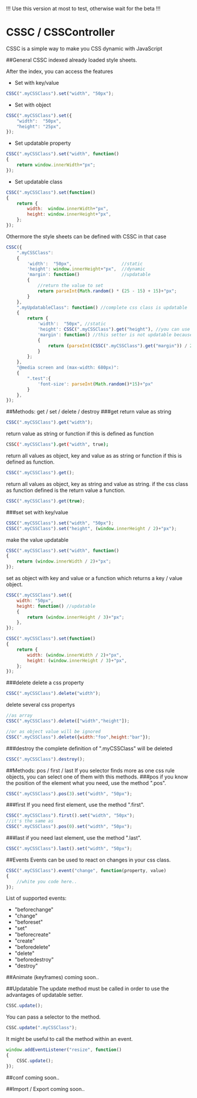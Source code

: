 !!! Use this version at most to test, otherwise wait for the beta !!!

# CSSC / CSSController
CSSC is a simple way to make you CSS dynamic with JavaScript

##General
CSSC indexed already loaded style sheets.

After the index, you can access the features
* Set with key/value
```javascript
CSSC(".myCSSClass").set("width", "50px");
```
* Set with object
```javascript
CSSC(".myCSSClass").set({
    "width":  "50px",
    "height": "25px",
});
```
* Set updatable property
```javascript
CSSC(".myCSSClass").set("width", function()
{
    return window.innerWidth+"px";
});
```
* Set updatable class
```javascript
CSSC(".myCSSClass").set(function()
{
    return {
        width:  window.innerWidth+"px",
        height: window.innerHeight+"px",
    };
});
```

Othermore the style sheets can be defined with CSSC in that case
```javascript
CSSC({
    ".myCSSClass": 
    {
        'width':  "50px",                   //static 
        'height': window.innerHeight+"px",  //dynamic 
        'margin': function()                //updatable 
        {
            //return the value to set
            return parseInt(Math.random() * (25 - 15) + 15)+"px";
        }
    },
    ".myUpdatableClass": function() //complete css class is updatable
    {
        return {
            'width':  "50px", //static
            'height': CSSC(".myCSSClass").get("height"), //you can use values of other css classes
            'margin': function() //this setter is not updatable because the entire class is updatable
            {
                return (parseInt(CSSC(".myCSSClass").get("margin")) / 2) + "px";
            }
        };
    },
    "@media screen and (max-width: 680px)": 
    {
        ".test":{
            'font-size': parseInt(Math.random()*15)+"px"
        }
    },
});
```
##Methods: get / set / delete / destroy
###get
return value as string
```javascript
CSSC(".myCSSClass").get("width");
```
return value as string or function if this is defined as function
```bash
CSSC(".myCSSClass").get("width", true);
```
return all values as object, key and value as as string or function if this is defined as function.
```javascript
CSSC(".myCSSClass").get();
```
return all values as object, key as string and value as string.
if the css class as function defined is the return value a function.
```javascript
CSSC(".myCSSClass").get(true);
```
###set
set with key/value
```javascript
CSSC(".myCSSClass").set("width", "50px");
CSSC(".myCSSClass").set("height", (window.innerHeight / 2)+"px");
```
make the value updatable
```javascript
CSSC(".myCSSClass").set("width", function()
{
    return (window.innerWidth / 2)+"px";
});
```
set as object with key and value or a function which returns a key / value object.
```javascript
CSSC(".myCSSClass").set({
    width: "50px",
    height: function() //updatable
    {
        return (window.innerHeight / 3)+"px";
    },
});

CSSC(".myCSSClass").set(function()
{
    return {
        width: (window.innerWidth / 2)+"px",
        height: (window.innerHeight / 3)+"px",
    };
});
```

###delete
delete a css property
```javascript
CSSC(".myCSSClass").delete("width");
```
delete several css propertys
```javascript
//as array
CSSC(".myCSSClass").delete(["width","height"]);

//or as object value will be ignored
CSSC(".myCSSClass").delete({width:"foo",height:"bar"});
```

###destroy
the complete definition of ".myCSSClass" will be deleted
```javascript
CSSC(".myCSSClass").destroy();
```

##Methods: pos / first / last
If you selector finds more as one css rule objects, you can select one of them with this methods.
###pos
if you know the position of the element what you need, use the method ".pos".
```javascript
CSSC(".myCSSClass").pos(3).set("width", "50px");
```
###first
If you need first element, use the method ".first".
```javascript
CSSC(".myCSSClass").first().set("width", "50px");
//it's the same as
CSSC(".myCSSClass").pos(0).set("width", "50px");
```
###last
if you need last element, use the method ".last".
```javascript
CSSC(".myCSSClass").last().set("width", "50px");
```

##Events
Events can be used to react on changes in your css class.
```javascript
CSSC(".myCSSClass").event("change", function(property, value)
{
    //white you code here..
});
```
List of supported events:
* "beforechange"
* "change"
* "beforeset"
* "set"
* "beforecreate"
* "create"
* "beforedelete"
* "delete"
* "beforedestroy"
* "destroy"

##Animate (keyframes)
coming soon..

##Updatable
The update method must be called in order to use the advantages of updatable setter.
```javascript
CSSC.update();
```
You can pass a selector to the method.
```javascript
CSSC.update(".myCSSClass");
```
It might be useful to call the method within an event.
```javascript
window.addEventListener("resize", function()
{
    CSSC.update();
});
```

##conf
coming soon..

##Import / Export
coming soon..

